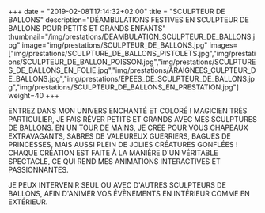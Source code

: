 +++
date = "2019-02-08T17:14:32+02:00"
title = "SCULPTEUR DE BALLONS"
description="DÉAMBULATIONS FESTIVES EN SCULPTEUR DE BALLONS POUR PETITS ET GRANDS ENFANTS"
thumbnail="/img/prestations/DEAMBULATION_SCULPTEUR_DE_BALLONS.jpg"
image="img/prestations/SCULPTEUR_DE_BALLONS.jpg"
images=["img/prestations/SCULPTURE_DE_BALLONS_PISTOLETS.jpg","img/prestations/SCULPTEUR_DE_BALLON_POISSON.jpg","img/prestations/SCULPTURES_DE_BALLONS_EN_FOLIE.jpg","img/prestations/ARAIGNEES_CULPTEUR_DE_BALLONS.jpg","img/prestations/EPEES_DE_SCULPTEUR_DE_BALLONS.jpg","img/prestations/SCULPTEUR_DE_BALLONS_EN_PRESTATION.jpg"]
weight=40
+++

ENTREZ DANS MON UNIVERS ENCHANTÉ ET COLORÉ ! 
MAGICIEN TRÈS PARTICULIER, JE FAIS RÊVER PETITS ET GRANDS AVEC MES SCULPTURES DE BALLONS. EN UN TOUR DE MAINS, JE CRÉE POUR VOUS CHAPEAUX EXTRAVAGANTS, SABRES DE VALEUREUX GUERRIERS, BAGUES DE PRINCESSES, MAIS AUSSI PLEIN DE JOLIES CRÉATURES GONFLÉES !   
CHAQUE CRÉATION EST FAITE À LA MANIÈRE D'UN VÉRITABLE SPECTACLE, CE QUI REND MES ANIMATIONS INTERACTIVES ET PASSIONNANTES. 

JE PEUX INTERVENIR SEUL OU AVEC D'AUTRES SCULPTEURS DE BALLONS, AFIN D'ANIMER VOS ÉVÈNEMENTS EN INTÉRIEUR COMME EN EXTÉRIEUR.
